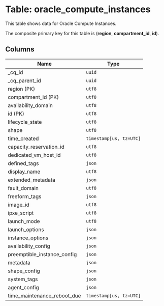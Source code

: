 # Table: oracle_compute_instances

This table shows data for Oracle Compute Instances.

The composite primary key for this table is (**region**, **compartment_id**, **id**).

## Columns

| Name          | Type          |
| ------------- | ------------- |
|_cq_id|`uuid`|
|_cq_parent_id|`uuid`|
|region (PK)|`utf8`|
|compartment_id (PK)|`utf8`|
|availability_domain|`utf8`|
|id (PK)|`utf8`|
|lifecycle_state|`utf8`|
|shape|`utf8`|
|time_created|`timestamp[us, tz=UTC]`|
|capacity_reservation_id|`utf8`|
|dedicated_vm_host_id|`utf8`|
|defined_tags|`json`|
|display_name|`utf8`|
|extended_metadata|`json`|
|fault_domain|`utf8`|
|freeform_tags|`json`|
|image_id|`utf8`|
|ipxe_script|`utf8`|
|launch_mode|`utf8`|
|launch_options|`json`|
|instance_options|`json`|
|availability_config|`json`|
|preemptible_instance_config|`json`|
|metadata|`json`|
|shape_config|`json`|
|system_tags|`json`|
|agent_config|`json`|
|time_maintenance_reboot_due|`timestamp[us, tz=UTC]`|
